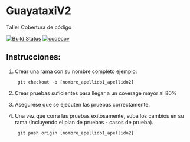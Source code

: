# GuayataxiV2
Taller Cobertura de código

[![Build Status](https://travis-ci.org/junkluis/GuayataxiV2.svg?branch=mauricio_leiton)](https://travis-ci.org/junkluis/GuayataxiV2)
[![codecov](https://codecov.io/gh/junkluis/GuayataxiV2/branch/mauricio_leiton/graph/badge.svg)](https://codecov.io/gh/junkluis/GuayataxiV2)


## Instrucciones:

1. Crear una rama con su nombre completo ejemplo:

		git checkout -b [nombre_apellido1_apellido2]

2. Crear pruebas suficientes para llegar a un coverage mayor al 80%

3. Asegurése que se ejecuten las pruebas correctamente. 

4. Una vez que corra las pruebas exitosamente, suba los cambios en su rama (Incluyendo el plan de pruebas - casos de prueba).

		git push origin [nombre_apellido1_apellido2]
